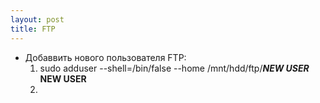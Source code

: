 ```yaml
---
layout: post
title: FTP
---
```


- Добаввить нового пользователя FTP:
	1. sudo adduser --shell=/bin/false --home /mnt/hdd/ftp/___NEW USER___ __NEW USER__
	2. 

 

